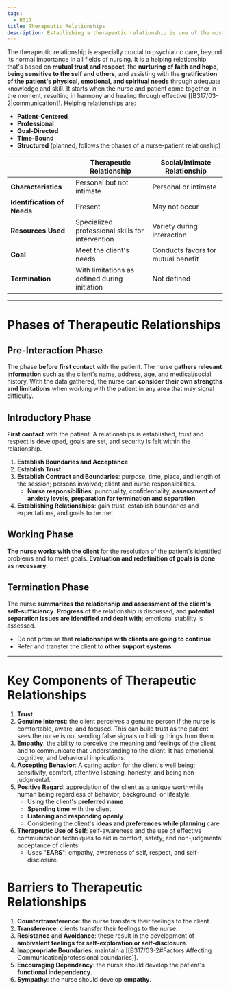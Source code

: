 ```yaml
---
tags:
  - B317
title: Therapeutic Relationships
description: Establishing a therapeutic relationship is one of the most important responsibilities of nurses working with clients. Communication is the mean by which a therapeutic relationship is initiated, maintained, and terminated.
---
```

The therapeutic relationship is especially crucial to psychiatric care, beyond its normal importance in all fields of nursing. It is a helping relationship that's based on **mutual trust and respect**, the **nurturing of faith and hope**, **being sensitive to the self and others**, and assisting with the **gratification of the patient's physical, emotional, and spiritual needs** through adequate knowledge and skill. It starts when the nurse and patient come together in the moment, resulting in harmony and healing through effective [[B317/03-2|communication]]. Helping relationships are:
- **Patient-Centered**
- **Professional**
- **Goal-Directed**
- **Time-Bound**
- **Structured** (planned, follows the phases of a nurse-patient relationship)

| |Therapeutic Relationship|Social/Intimate Relationship|
|---|---|---|
|**Characteristics**|Personal but not intimate|Personal or intimate|
|**Identification of Needs**|Present|May not occur|
|**Resources Used**|Specialized professional skills for intervention|Variety during interaction|
|**Goal**|Meet the client's needs|Conducts favors for mutual benefit |
|**Termination**|With limitations as defined during initiation|Not defined|
___
# Phases of Therapeutic Relationships
## Pre-Interaction Phase
The phase **before first contact** with the patient. The nurse **gathers relevant information** such as the client's name, address, age, and medical/social history. With the data gathered, the nurse can **consider their own strengths and limitations** when working with the patient in any area that may signal difficulty.
## Introductory Phase
**First contact** with the patient. A relationships is established, trust and respect is developed, goals are set, and security is felt within the relationship.
1. **Establish Boundaries and Acceptance**
2. **Establish Trust**
3. **Establish Contract and Boundaries**: purpose, time, place, and length of the session; persons involved; client and nurse responsibilities.
	- **Nurse responsibilities**: punctuality, confidentiality, **assessment of anxiety levels**, **preparation for termination and separation**.
4. **Establishing Relationships**: gain trust, establish boundaries and expectations, and goals to be met.
## Working Phase
**The nurse works with the client** for the resolution of the patient's identified problems and to meet goals. **Evaluation and redefinition of goals is done as necessary**.
## Termination Phase
The nurse **summarizes the relationship and assessment of the client's self-sufficiency**. **Progress** of the relationship is discussed, and **potential separation issues are identified and dealt with**; emotional stability is assessed.
- Do not promise that **relationships with clients are going to continue**.
- Refer and transfer the client to **other support systems**.
___
# Key Components of Therapeutic Relationships
1. **Trust**
2. **Genuine Interest**: the client perceives a genuine person if the nurse is comfortable, aware, and focused. This can build trust as the patient sees the nurse is not sending false signals or hiding things from them.
3. **Empathy**: the ability to perceive the meaning and feelings of the client and to communicate that understanding to the client. It has emotional, cognitive, and behavioral implications.
4. **Accepting Behavior**: A caring action for the client's well being; sensitivity, comfort, attentive listening, honesty, and being non-judgmental.
5. **Positive Regard**: appreciation of the client as a unique worthwhile human being regardless of behavior, background, or lifestyle.
	- Using the client's **preferred name**
	- **Spending time** with the client
	- **Listening and responding openly**
	- Considering the client's **ideas and preferences while planning** care
6. **Therapeutic Use of Self**: self-awareness and the use of effective communication techniques to aid in comfort, safety, and non-judgmental acceptance of clients.
	- Uses "**EARS**": empathy, awareness of self, respect, and self-disclosure.
# Barriers to Therapeutic Relationships
1. **Countertransference**: the nurse transfers their feelings to the client.
2. **Transference**: clients transfer their feelings to the nurse.
3. **Resistance** and **Avoidance**: these result in the development of **ambivalent feelings for self-exploration or self-disclosure**.
4. **Inappropriate Boundaries**: maintain a [[B317/03-2#Factors Affecting Communication|professional boundaries]].
5. **Encouraging Dependency**: the nurse should develop the patient's **functional independency**.
6. **Sympathy**: the nurse should develop **empathy**.